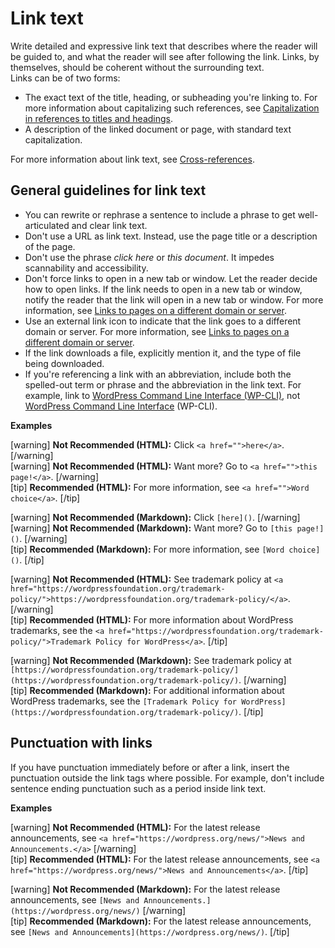 # Link text

Write detailed and expressive link text that describes where the reader will be guided to, and what the reader will see after following the link. Links, by themselves, should be coherent without the surrounding text.  
Links can be of two forms:
- The exact text of the title, heading, or subheading you're linking to. For more information about capitalizing such references, see [Capitalization in references to titles and headings](https://make.wordpress.org/docs/style-guide/language-grammar/capitalization/#capitalization-in-references-to-titles-and-headings).
- A description of the linked document or page, with standard text capitalization.

For more information about link text, see [Cross-references](https://make.wordpress.org/docs/style-guide/linking/cross-references/).

## General guidelines for link text

- You can rewrite or rephrase a sentence to include a phrase to get well-articulated and clear link text.
- Don't use a URL as link text. Instead, use the page title or a description of the page.
- Don't use the phrase *click here* or *this document*. It impedes scannability and accessibility.
- Don't force links to open in a new tab or window. Let the reader decide how to open links. If the link needs to open in a new tab or window, notify the reader that the link will open in a new tab or window. For more information, see [Links to pages on a different domain or server](https://make.wordpress.org/docs/style-guide/linking/cross-references/#links-to-pages-on-a-different-domain-or-server).
- Use an external link icon to indicate that the link goes to a different domain or server. For more information, see [Links to pages on a different domain or server](https://make.wordpress.org/docs/style-guide/linking/cross-references/#links-to-pages-on-a-different-domain-or-server).
- If the link downloads a file, explicitly mention it, and the type of file being downloaded.
- If you're referencing a link with an abbreviation, include both the spelled-out term or phrase and the abbreviation in the link text. For example, link to [WordPress Command Line Interface (WP-CLI)](https://make.wordpress.org/cli/), not [WordPress Command Line Interface](https://make.wordpress.org/cli/) (WP-CLI).

**Examples**  

[warning] **Not Recommended (HTML):** Click `<a href="">here</a>`. [/warning]  
[warning] **Not Recommended (HTML):** Want more? Go to `<a href="">this page!</a>`. [/warning]  
[tip] **Recommended (HTML):** For more information, see `<a href="">Word choice</a>`. [/tip]  

[warning] **Not Recommended (Markdown):** Click `[here]()`. [/warning]  
[warning] **Not Recommended (Markdown):** Want more? Go to `[this page!]()`. [/warning]  
[tip] **Recommended (Markdown):** For more information, see `[Word choice]()`. [/tip]  

[warning] **Not Recommended (HTML):** See trademark policy at `<a href="https://wordpressfoundation.org/trademark-policy/">https://wordpressfoundation.org/trademark-policy/</a>`. [/warning]  
[tip] **Recommended (HTML):** For more information about WordPress trademarks, see the `<a href="https://wordpressfoundation.org/trademark-policy/">Trademark Policy for WordPress</a>`. [/tip]  

[warning] **Not Recommended (Markdown):** See trademark policy at `[https://wordpressfoundation.org/trademark-policy/](https://wordpressfoundation.org/trademark-policy/)`. [/warning]  
[tip] **Recommended (Markdown):** For additional information about WordPress trademarks, see the `[Trademark Policy for WordPress](https://wordpressfoundation.org/trademark-policy/)`. [/tip]  

## Punctuation with links

If you have punctuation immediately before or after a link, insert the punctuation outside the link tags where possible. For example, don't include sentence ending punctuation such as a period inside link text.

**Examples**  

[warning] **Not Recommended (HTML):** For the latest release announcements, see `<a href="https://wordpress.org/news/">News and Announcements.</a>` [/warning]  
[tip] **Recommended (HTML):** For the latest release announcements, see `<a href="https://wordpress.org/news/">News and Announcements</a>`. [/tip]  

[warning] **Not Recommended (Markdown):** For the latest release announcements, see `[News and Announcements.](https://wordpress.org/news/)` [/warning]  
[tip] **Recommended (Markdown):** For the latest release announcements, see `[News and Announcements](https://wordpress.org/news/)`. [/tip]  
